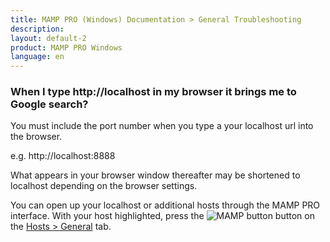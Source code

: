 ```yaml
---
title: MAMP PRO (Windows) Documentation > General Troubleshooting
description: 
layout: default-2
product: MAMP PRO Windows
language: en
---
```


### When I type http://localhost in my browser it brings me to Google search?

You must include the port number when you type a your localhost url into the browser.

e.g. http://localhost:8888

What appears in your browser window thereafter may be shortened to localhost depending on the browser settings.

You can open up your localhost or additional hosts through the MAMP PRO interface. With your host highlighted, press the ![MAMP](../../../First-Steps/BlackArrow.png) button button on the [Hosts > General](../../Settings/Hosts/General#open_host) tab.
